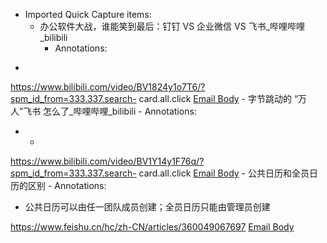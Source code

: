 - Imported Quick Capture items:
    - 办公软件大战，谁能笑到最后：钉钉 VS 企业微信 VS 飞书_哔哩哔哩_bilibili
        - Annotations:

* 


https://www.bilibili.com/video/BV1824y1o7T6/?spm_id_from=333.337.search-
card.all.click [Email Body](https://files.todoist.com/26lzjh-4qGTwuF52NuTHzKgDsymfzdJJ7on49EahgeM-eTFfBhRypWhW6bDKBWoc/by/21878347/as/file.html)
    - 字节跳动的 “万人”飞书 怎么了_哔哩哔哩_bilibili
        - Annotations:

*   * 


https://www.bilibili.com/video/BV1Y14y1F76q/?spm_id_from=333.337.search-
card.all.click [Email Body](https://files.todoist.com/rHCAPDMDs4ouzdOl9IHWao0RWkoq6mQTU2RTO9_nkrKJPMQKHYkJeJumnYYaqgQG/by/21878347/as/file.html)
    - 公共日历和全员日历的区别
        - Annotations:

* 公共日历可以由任一团队成员创建；全员日历只能由管理员创建



https://www.feishu.cn/hc/zh-CN/articles/360049067697 [Email Body](https://files.todoist.com/KDM-vRw--j0niBUDoF8A-FYDCaExsiRP0mH6zca7UN2UJZAHbt3eE0znBE0OJIop/by/21878347/as/file.html)
